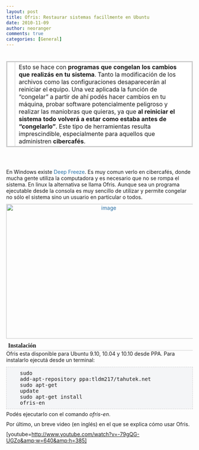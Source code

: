 ```yaml
---
layout: post
title: Ofris: Restaurar sistemas facillmente en Ubuntu
date: 2010-11-09
author: neoranger
comments: true
categories: [General]
---
```

<span class="Apple-style-span" style="color:#555555;font-family:Verdana, 'BitStream vera Sans', Tahoma, Helvetica, sans-serif;font-size:12px;line-height:17px;"></span><br /><table border="0" cellpadding="2" cellspacing="2" style="background-attachment:initial;background-clip:initial;background-color:white;background-image:initial;background-origin:initial;background-position:initial initial;background-repeat:initial initial;border-collapse:collapse;border-color:rgb(204,204,204);border-style:solid;border-width:2px;margin:5px 0 10px;"><tbody><tr><td style="text-align:left;vertical-align:top;border-color:rgb(204,204,204);border-style:solid;border-width:1px;padding:3px 10px;"><img alt="" border="0" src="http://104.131.75.199/wp-content/uploads/2014/11/febd3-c5cfakepath5cgnome-activity-journal.jpg" /></td><td style="text-align:left;vertical-align:top;border-color:rgb(204,204,204);border-style:solid;border-width:1px;padding:3px 10px;">Esto se hace con <strong>programas que congelan los cambios que realizás en tu sistema</strong>. Tanto la modificación de los archivos como las configuraciones desaparecerán al reiniciar el equipo. Una vez aplicada la función de “congelar” a partir de ahí podés hacer cambios en tu máquina, probar software potencialmente peligroso y realizar las maniobras que quieras, ya que <strong>al reiniciar el sistema todo volverá a estar como estaba antes de “congelarlo”</strong>. Este tipo de herramientas resulta imprescindible, especialmente para aquellos que administren <strong>cibercafés</strong>.</td></tr></tbody></table><br /><div style="margin:0 0 10px;padding:0;"><a href="" name="more" style="color:#2970a6;text-decoration:none;"></a><br />En Windows existe <a href="http://es.wikipedia.org/wiki/Deep_Freeze_%28software%29" style="color:#2970a6;text-decoration:none;">Deep Freeze</a>. Es muy comun verlo en cibercafés, donde mucha gente utiliza la computadora y es necesario que no se rompa el sistema. En linux la alternativa se llama Ofris. Aunque sea un programa ejecutable desde la consola es muy sencillo de utilizar y permite congelar no sólo el sistema sino un usuario en particular o todos.</div><div style="text-align:center;margin:0;padding:0;"><a href="http://puntocode.files.wordpress.com/2010/08/image30.png" style="color:#2970a6;text-decoration:none;"><img alt="image" border="0" height="363" src="http://puntocode.files.wordpress.com/2010/08/image_thumb30.png?w=538&amp;h=363" title="image" width="538" /></a></div><h2 style="border-bottom-color:rgb(204,204,204);border-bottom-style:solid;border-bottom-width:1px;display:block;font-family:Verdana, 'BitStream vera Sans';font-size:16px;font-weight:bold;letter-spacing:-0, 5em;margin:10px 0 0;padding:0 5px 3px;">Instalación</h2><div style="margin:0 0 10px;padding:0;">Ofris esta disponible para Ubuntu 9.10, 10.04 y 10.10 desde PPA. Para instalarlo ejecutá desde un terminal:</div><pre style="background-attachment:initial;background-clip:initial;background-color:#f4f5f7;background-image:url('http://tecnicoslinux.com.ar/wp-content/themes/inove/img/blockquote.gif');background-origin:initial;background-position:3px 3px;background-repeat:no-repeat no-repeat;border-color:rgb(204,204,204);border-style:dashed;border-width:1px;margin:5px 0;padding:8px 12px 8px 36px;">sudo add-apt-repository ppa:tldm217/tahutek.net<br />sudo apt-get update<br />sudo apt-get install ofris-en</pre><div style="margin:0 0 10px;padding:0;">Podés ejecutarlo con el comando <em>ofris-en</em>.</div><div style="margin:0 0 10px;padding:0;">Por último, un breve video (en inglés) en el que se explica cómo usar Ofris.</div><div style="margin:0 0 10px;padding:0;">[youtube=http://www.youtube.com/watch?v=-79gQG-UGZo&amp;w=640&amp;h=385]</div>
